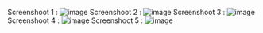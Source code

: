 Screenshoot 1 : 
![image](https://github.com/user-attachments/assets/1ecea307-fb46-4c64-9ef0-5caf1061900f)
Screenshoot 2 :
![image](https://github.com/user-attachments/assets/a727e0f9-40c3-4355-975e-c675fdf4b90c)
Screenshoot 3 :
![image](https://github.com/user-attachments/assets/03b74226-e0f6-4fe4-aa79-698e8a79c2c5)
Screenshoot 4 :
![image](https://github.com/user-attachments/assets/3e395d06-39db-4e93-9445-9b7987a6f478)
Screenshoot 5 :
![image](https://github.com/user-attachments/assets/c47a2437-9894-457c-8c5c-42613e563060)
